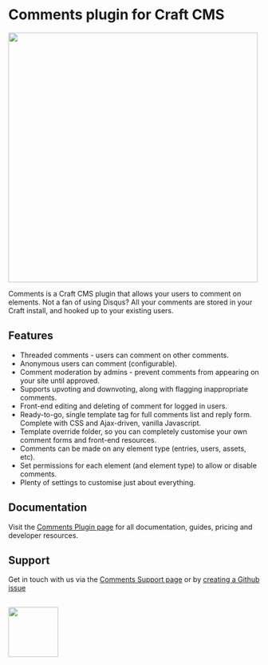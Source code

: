 # Comments plugin for Craft CMS
<img width="500" src="https://verbb.imgix.net/plugins/comments/comments-social-card.png?v=2">

Comments is a Craft CMS plugin that allows your users to comment on elements. Not a fan of using Disqus? All your comments are stored in your Craft install, and hooked up to your existing users.

## Features
- Threaded comments - users can comment on other comments.
- Anonymous users can comment (configurable).
- Comment moderation by admins - prevent comments from appearing on your site until approved.
- Supports upvoting and downvoting, along with flagging inappropriate comments.
- Front-end editing and deleting of comment for logged in users.
- Ready-to-go, single template tag for full comments list and reply form. Complete with CSS and Ajax-driven, vanilla Javascript.
- Template override folder, so you can completely customise your own comment forms and front-end resources.
- Comments can be made on any element type (entries, users, assets, etc).
- Set permissions for each element (and element type) to allow or disable comments.
- Plenty of settings to customise just about everything.

## Documentation
Visit the [Comments Plugin page](https://verbb.io/craft-plugins/comments) for all documentation, guides, pricing and developer resources.

## Support
Get in touch with us via the [Comments Support page](https://verbb.io/craft-plugins/comments/support) or by [creating a Github issue](https://github.com/verbb/comments/issues)

<h2></h2>

<a href="https://verbb.io" target="_blank">
    <img width="100" src="https://verbb.io/assets/img/verbb-pill.svg">
</a>
